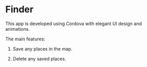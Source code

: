 # Finder
This app is developed using Cordova with elegant UI design and animations.

The main features:

1. Save any places in the map.

2. Delete any saved places.
